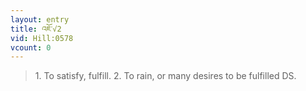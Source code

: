 ```yaml
---
layout: entry
title: འཇོ་√2
vid: Hill:0578
vcount: 0
---
```


> 1\.
 To satisfy, fulfill\.
 2\.
 To rain, or many desires to be fulfilled DS\.

